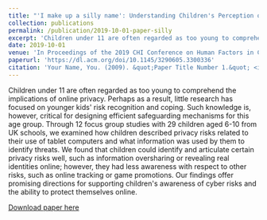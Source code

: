 ```yaml
---
title: "'I make up a silly name': Understanding Children's Perception of Privacy Risks Online"
collection: publications
permalink: /publication/2019-10-01-paper-silly
excerpt: 'Children under 11 are often regarded as too young to comprehend the implications of online privacy. Perhaps as a result, little research has focused on younger kids risk recognition and coping. Such knowledge is, however, critical for designing efficient safeguarding mechanisms for this age group. Through 12 focus group studies with 29 children aged 6-10 from UK schools, we examined how children described privacy risks related to their use of tablet computers and what information was used by them to identify threats. We found that children could identify and articulate certain privacy risks well, such as information oversharing or revealing real identities online; however, they had less awareness with respect to other risks, such as online tracking or game promotions. Our findings offer promising directions for supporting childrens awareness of cyber risks and the ability to protect themselves online.'
date: 2019-10-01
venue: 'In Proceedings of the 2019 CHI Conference on Human Factors in Computing Systems'
paperurl: 'https://dl.acm.org/doi/10.1145/3290605.3300336'
citation: 'Your Name, You. (2009). &quot;Paper Title Number 1.&quot; <i>Journal 1</i>. 1(1).'
---
```

Children under 11 are often regarded as too young to comprehend the implications of online privacy. Perhaps as a result, little research has focused on younger kids' risk recognition and coping. Such knowledge is, however, critical for designing efficient safeguarding mechanisms for this age group. Through 12 focus group studies with 29 children aged 6-10 from UK schools, we examined how children described privacy risks related to their use of tablet computers and what information was used by them to identify threats. We found that children could identify and articulate certain privacy risks well, such as information oversharing or revealing real identities online; however, they had less awareness with respect to other risks, such as online tracking or game promotions. Our findings offer promising directions for supporting children's awareness of cyber risks and the ability to protect themselves online.

[Download paper here](https://ora.ox.ac.uk/catalog/uuid:9a4b026c-2ca0-4ebf-a869-0b3d03a7efe3/download_file?file_format=application%2Fpdf&safe_filename=CHI_Kids_Camera_Ready_New_Template_Updated_Dec.pdf)



